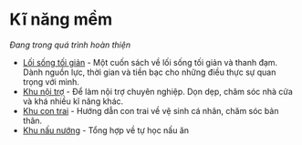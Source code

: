 # Kĩ năng mềm

*Đang trong quá trình hoàn thiện*

- [Lối sống tối giản](https://daihocmo.github.io/la-cay-xanh/) - Một cuốn sách về lối sống tối giản và thanh đạm. Dành nguồn lực, thời gian và tiền bạc cho những điều thực sự quan trọng với mình.
- [Khu nội trợ](https://daihocmo.github.io/ki-nang/noi-tro/) - Để làm nội trợ chuyên nghiệp. Dọn dẹp, chăm sóc nhà cửa và khá nhiều kĩ năng khác.
- [Khu con trai](https://daihocmo.github.io/ki-nang/con-trai/) - Hướng dẫn con trai về vệ sinh cá nhân, chăm sóc bản thân.
- [Khu nấu nướng](https://daihocmo.github.io/ki-nang/nau-an/) - Tổng hợp về tự học nấu ăn